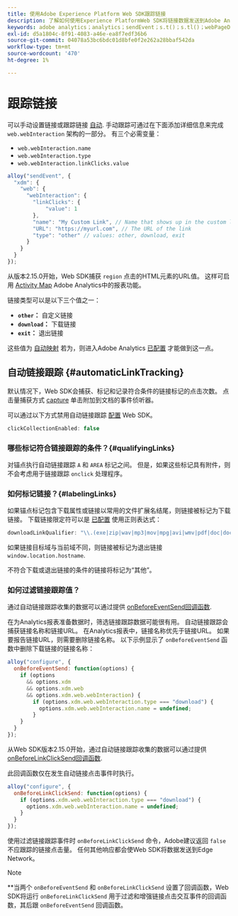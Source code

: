 ```yaml
---
title: 使用Adobe Experience Platform Web SDK跟踪链接
description: 了解如何使用Experience PlatformWeb SDK将链接数据发送到Adobe Analytics
keywords: adobe analytics；analytics；sendEvent；s.t()；s.tl()；webPageDetails；pageViews；webInteraction；Web交互；页面查看；链接跟踪；链接；跟踪链接；clickCollection；点击收藏集；
exl-id: d5a1804c-8f91-4083-a46e-ea8f7edf36b6
source-git-commit: 04078a53bc6bdc01d8bfe0f2e262a28bbaf542da
workflow-type: tm+mt
source-wordcount: '470'
ht-degree: 1%

---
```


# 跟踪链接

可以手动设置链接或跟踪链接 [自动](#automaticLinkTracking). 手动跟踪可通过在下面添加详细信息来完成 `web.webInteraction` 架构的一部分。 有三个必需变量：

* `web.webInteraction.name`
* `web.webInteraction.type`
* `web.webInteraction.linkClicks.value`

```javascript
alloy("sendEvent", {
  "xdm": {
    "web": {
      "webInteraction": {
        "linkClicks": {
            "value": 1
        },
        "name": "My Custom Link", // Name that shows up in the custom links report
        "URL": "https://myurl.com", // The URL of the link
        "type": "other" // values: other, download, exit
      }
    }
  }
});
```

从版本2.15.0开始，Web SDK捕获 `region` 点击的HTML元素的URL值。 这样可启用 [Activity Map](https://experienceleague.adobe.com/docs/analytics/analyze/activity-map/activity-map.html?lang=zh-Hans) Adobe Analytics中的报表功能。

链接类型可以是以下三个值之一：

* **`other`：** 自定义链接
* **`download`：** 下载链接
* **`exit`：** 退出链接

这些值为 [自动映射](adobe-analytics/automatically-mapped-vars.md) 若为，则进入Adobe Analytics [已配置](adobe-analytics/analytics-overview.md) 才能做到这一点。

## 自动链接跟踪 {#automaticLinkTracking}

默认情况下，Web SDK会捕获、标记和记录符合条件的链接标记的点击次数。 点击量捕获方式 [capture](https://www.w3.org/TR/uievents/#capture-phase) 单击附加到文档的事件侦听器。

可以通过以下方式禁用自动链接跟踪 [配置](../fundamentals/configuring-the-sdk.md#clickCollectionEnabled) Web SDK。

```javascript
clickCollectionEnabled: false
```

### 哪些标记符合链接跟踪的条件？{#qualifyingLinks}

对锚点执行自动链接跟踪 `A` 和 `AREA` 标记之间。 但是，如果这些标记具有附件，则不会考虑用于链接跟踪 `onclick` 处理程序。

### 如何标记链接？{#labelingLinks}

如果锚点标记包含下载属性或链接以常用的文件扩展名结尾，则链接被标记为下载链接。 下载链接限定符可以是 [已配置](../fundamentals/configuring-the-sdk.md) 使用正则表达式：

```javascript
downloadLinkQualifier: "\\.(exe|zip|wav|mp3|mov|mpg|avi|wmv|pdf|doc|docx|xls|xlsx|ppt|pptx)$"
```

如果链接目标域与当前域不同，则链接被标记为退出链接 `window.location.hostname`.

不符合下载或退出链接的条件的链接将标记为“其他”。

### 如何过滤链接跟踪值？

通过自动链接跟踪收集的数据可以通过提供 [onBeforeEventSend回调函数](../fundamentals/tracking-events.md#modifying-events-globally).

在为Analytics报表准备数据时，筛选链接跟踪数据可能很有用。 自动链接跟踪会捕获链接名称和链接URL。 在Analytics报表中，链接名称优先于链接URL。 如果要报告链接URL，则需要删除链接名称。 以下示例显示了 `onBeforeEventSend` 函数中删除下载链接的链接名称：

```javascript
alloy("configure", {
  onBeforeEventSend: function(options) {
    if (options
      && options.xdm
      && options.xdm.web
      && options.xdm.web.webInteraction) {
        if (options.xdm.web.webInteraction.type === "download") {
          options.xdm.web.webInteraction.name = undefined;
        }
    }
  }
});
```

从Web SDK版本2.15.0开始，通过自动链接跟踪收集的数据可以通过提供 [onBeforeLinkClickSend回调函数](../fundamentals/configuring-the-sdk.md#onBeforeLinkClickSend).

此回调函数仅在发生自动链接点击事件时执行。

```javascript
alloy("configure", {
  onBeforeLinkClickSend: function(options) {
    if (options.xdm.web.webInteraction.type === "download") {
      options.xdm.web.webInteraction.name = undefined;
    }
  }
});
```

使用过滤链接跟踪事件时 `onBeforeLinkClickSend` 命令，Adobe建议返回 `false` 不应跟踪的链接点击量。 任何其他响应都会使Web SDK将数据发送到Edge Network。


>[!NOTE]
>
>**当两个 `onBeforeEventSend` 和 `onBeforeLinkClickSend` 设置了回调函数，Web SDK将运行 `onBeforeLinkClickSend` 用于过滤和增强链接点击交互事件的回调函数，其后跟 `onBeforeEventSend` 回调函数。